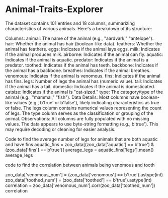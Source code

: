 # Animal-Traits-Explorer

The dataset contains 101 entries and 18 columns, summarizing characteristics of various animals. Here's a breakdown of its structure:

Columns:
animal: The name of the animal (e.g., "aardvark," "antelope").
hair: Whether the animal has hair (boolean-like data).
feathers: Whether the animal has feathers.
eggs: Indicates if the animal lays eggs.
milk: Indicates if the animal produces milk.
airborne: Indicates if the animal can fly.
aquatic: Indicates if the animal is aquatic.
predator: Indicates if the animal is a predator.
toothed: Indicates if the animal has teeth.
backbone: Indicates if the animal has a backbone.
breathes: Indicates if the animal breathes.
venomous: Indicates if the animal is venomous.
fins: Indicates if the animal has fins.
legs: Number of legs the animal has (numeric value).
tail: Indicates if the animal has a tail.
domestic: Indicates if the animal is domesticated.
catsize: Indicates if the animal is "cat-sized."
type: The category/type of the animal (e.g., "mammal," "fish").
Data Details:
Most columns have boolean-like values (e.g., b'true' or b'false'), likely indicating characteristics as true or false.
The legs column contains numerical values representing the count of legs.
The type column serves as the classification or grouping of the animal.
Observations:
All columns are fully populated with no missing values.
The data appears to use byte-string formatting (e.g., b'true'). This may require decoding or cleaning for easier analysis.


Code to find the average number of legs for animals that are both aquatic and have fins
aquatic_fins = zoo_data[(zoo_data['aquatic'] == b'true') & (zoo_data['fins'] == b'true')]
average_legs = aquatic_fins['legs'].mean()
average_legs

 code to find the correlation between animals being venomous and tooth

zoo_data['venomous_num'] = (zoo_data['venomous'] == b'true').astype(int)
zoo_data['toothed_num'] = (zoo_data['toothed'] == b'true').astype(int)
correlation = zoo_data['venomous_num'].corr(zoo_data['toothed_num'])
correlation

 

